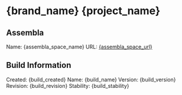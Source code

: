 # {brand_name} {project_name}

## Assembla

Name: {assembla_space_name}
URL: [{assembla_space_url}]({assembla_space_url})

## Build Information

Created: {build_created}
Name: {build_name}
Version: {build_version}
Revision: {build_revision}
Stability: {build_stability}
